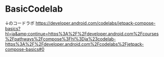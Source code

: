 # BasicCodelab
↓のコードラボ
https://developer.android.com/codelabs/jetpack-compose-basics?hl=ja&amp;continue=https%3A%2F%2Fdeveloper.android.com%2Fcourses%2Fpathways%2Fcompose%3Fhl%3Dja%23codelab-https%3A%2F%2Fdeveloper.android.com%2Fcodelabs%2Fjetpack-compose-basics#0

